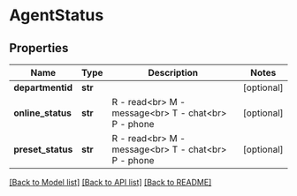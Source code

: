 # AgentStatus

## Properties
Name | Type | Description | Notes
------------ | ------------- | ------------- | -------------
**departmentid** | **str** |  | [optional] 
**online_status** | **str** | R - read&lt;br&gt; M - message&lt;br&gt; T - chat&lt;br&gt; P - phone | [optional] 
**preset_status** | **str** | R - read&lt;br&gt; M - message&lt;br&gt; T - chat&lt;br&gt; P - phone | [optional] 

[[Back to Model list]](../README.md#documentation-for-models) [[Back to API list]](../README.md#documentation-for-api-endpoints) [[Back to README]](../README.md)


